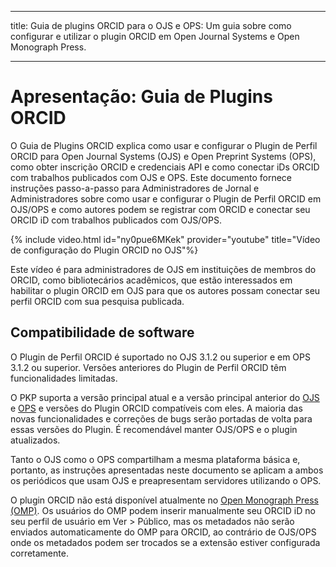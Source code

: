 - - -
title: Guia de plugins ORCID para o OJS e OPS: Um guia sobre como configurar e utilizar o plugin ORCID em Open Journal Systems e Open Monograph Press.
- - -

# Apresentação: Guia de Plugins ORCID

O Guia de Plugins ORCID explica como usar e configurar o Plugin de Perfil ORCID para Open Journal Systems (OJS) e Open Preprint Systems (OPS), como obter inscrição ORCID e credenciais API e como conectar iDs ORCID com trabalhos publicados com OJS e OPS. Este documento fornece instruções passo-a-passo para Administradores de Jornal e Administradores sobre como usar e configurar o Plugin de Perfil ORCID em OJS/OPS e como autores podem se registrar com ORCID e conectar seu ORCID iD com trabalhos publicados com OJS/OPS.

{% include video.html id="ny0pue6MKek" provider="youtube" title="Vídeo de configuração do Plugin ORCID no OJS"%}

Este vídeo é para administradores de OJS em instituições de membros do ORCID, como bibliotecários acadêmicos, que estão interessados em habilitar o plugin ORCID em OJS para que os autores possam conectar seu perfil ORCID com sua pesquisa publicada.

## Compatibilidade de software

O Plugin de Perfil ORCID é suportado no OJS 3.1.2 ou superior e em OPS 3.1.2 ou superior. Versões anteriores do Plugin de Perfil ORCID têm funcionalidades limitadas.

O PKP suporta a versão principal atual e a versão principal anterior do [OJS](https://pkp.sfu.ca/software/ojs/getting-started/download/) e [OPS](https://pkp.sfu.ca/software/ops/getting-started/download/) e versões do Plugin ORCID compatíveis com eles. A maioria das novas funcionalidades e correções de bugs serão portadas de volta para essas versões do Plugin. É recomendável manter OJS/OPS e o plugin atualizados.

Tanto o OJS como o OPS compartilham a mesma plataforma básica e, portanto, as instruções apresentadas neste documento se aplicam a ambos os periódicos que usam OJS e preapresentam servidores utilizando o OPS.

O plugin ORCID não está disponível atualmente no [Open Monograph Press (OMP)](https://pkp.sfu.ca/omp/). Os usuários do OMP podem inserir manualmente seu ORCID iD no seu perfil de usuário em Ver > Público, mas os metadados não serão enviados automaticamente do OMP para ORCID, ao contrário de OJS/OPS onde os metadados podem ser trocados se a extensão estiver configurada corretamente.
